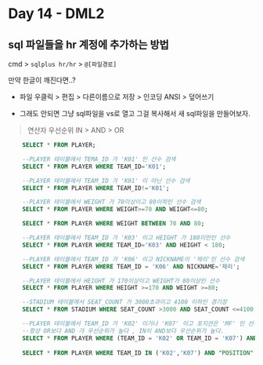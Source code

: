 # Day 14 - DML2

## sql 파일들을 hr 계정에 추가하는 방법
cmd > `sqlplus hr/hr` > `@[파일경로]`

만약 한글이 깨진다면..?

- 파일 우클릭 > 편집 > 다른이름으로 저장 > 인코딩 ANSI > 덮어쓰기 

- 그래도 안되면 그냥 sql파일을 vs로 열고 그걸 복사해서 새 sql파일을 만들어보자.

> 연산자 우선순위 IN > AND > OR

```sql
    SELECT * FROM PLAYER;

    --PLAYER 테이블에서 TEMA_ID 가 'K01' 인 선수 검색
    SELECT * FROM PLAYER WHERE TEAM_ID='K01';

    --PLAYER 테이블에서 TEAM_ID 가 'K01' 이 아닌 선수 검색
    SELECT * FROM PLAYER WHERE TEAM_ID!='K01';

    --PLAYER 테이블에서 WEIGHT 가 70이상이고 80이하인 선수 검색
    SELECT * FROM PLAYER WHERE WEIGHT>=70 AND WEIGHT<=80;

    SELECT * FROM PLAYER WHERE WEIGHT BETWEEN 70 AND 80;

    --PLAYER 테이블에서 TEAM_ID 가 'K03' 이고 HEIGHT 가 180미만인 선수
    SELECT * FROM PLAYER WHERE TEAM_ID='K03' AND HEIGHT < 180;

    --PLAYER 테이블에서 TEAM_ID 가 'K06' 이고 NICKNAME이 '제리'인 선수 검색
    SELECT * FROM PLAYER WHERE TEAM_ID = 'K06' AND NICKNAME='제리';

    --PLAYER 테이블에서 HEIGHT 가 170이상이고 WEIGHT가 80이상인 선수
    SELECT * FROM PLAYER WHERE HEIGHT >=170 AND WEIGHT >=80;

    --STADIUM 테이블에서 SEAT_COUNT 가 3000초과이고 4100 이하인 경기장
    SELECT * FROM STADIUM WHERE SEAT_COUNT >3000 AND SEAT_COUNT <=4100;

    --PLAYER 테이블에서 TEAM_ID 가 'K02' 이거나 'K07' 이고 포지션은 'MF' 인 선수
    --항상 OR보다 AND 가 우선순위가 높다 , IN이 AND보다 우산순위가 높다.
    SELECT * FROM PLAYER WHERE (TEAM_ID = 'K02' OR TEAM_ID = 'K07') AND "POSITION" ='MF';
    
    SELECT * FROM PLAYER WHERE TEAM_ID IN ('K02','K07') AND "POSITION" = 'MF';
```
